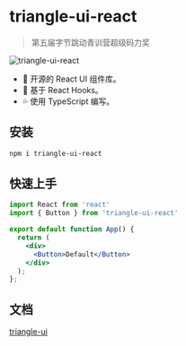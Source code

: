 # triangle-ui-react

> 第五届字节跳动青训营超级码力奖

![triangle-ui-react](https://jetzihan-img.oss-cn-beijing.aliyuncs.com/blog/logo.png)

- 🎊 开源的 React UI 组件库。
- 🎢 基于 React Hooks。
- 💦 使用 TypeScript 编写。

## 安装

```bash
npm i triangle-ui-react
```

## 快速上手

```jsx
import React from 'react'
import { Button } from 'triangle-ui-react'

export default function App() {
  return (
    <div>
      <Button>Default</Button>
    </div>
  );
};
```

## 文档

[triangle-ui](https://triangle-ui.netlify.app/)
